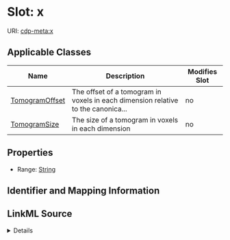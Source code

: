 

# Slot: x

URI: [cdp-meta:x](metadatax)



<!-- no inheritance hierarchy -->





## Applicable Classes

| Name | Description | Modifies Slot |
| --- | --- | --- |
| [TomogramOffset](TomogramOffset.md) | The offset of a tomogram in voxels in each dimension relative to the canonica... |  no  |
| [TomogramSize](TomogramSize.md) | The size of a tomogram in voxels in each dimension |  no  |







## Properties

* Range: [String](String.md)





## Identifier and Mapping Information








## LinkML Source

<details>
```yaml
name: x
alias: x
domain_of:
- TomogramSize
- TomogramOffset
range: string

```
</details>